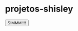 # projetos-shisley
 
<a href="../pag2-happybirthday/">
                <button>SIMMM!!!!</button>
            </a>
